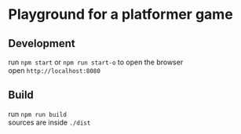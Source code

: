 # Playground for a platformer game

## Development

run `npm start` or `npm run start-o` to open the browser  
open `http://localhost:8080`

## Build

run `npm run build`  
sources are inside `./dist`
